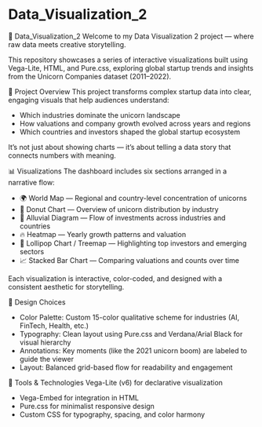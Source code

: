 # Data_Visualization_2

🦄 Data_Visualization_2
Welcome to my Data Visualization 2 project — where raw data meets creative storytelling.


This repository showcases a series of interactive visualizations built using Vega-Lite, HTML, and Pure.css, exploring global startup trends and insights from the Unicorn Companies dataset (2011–2022).


🎯 Project Overview
This project transforms complex startup data into clear, engaging visuals that help audiences understand:
- Which industries dominate the unicorn landscape
- How valuations and company growth evolved across years and regions
- Which countries and investors shaped the global startup ecosystem
  
It’s not just about showing charts — it’s about telling a data story that connects numbers with meaning.


📊 Visualizations
The dashboard includes six sections arranged in a narrative flow:
- 🌍 World Map — Regional and country-level concentration of unicorns
- 🍩 Donut Chart — Overview of unicorn distribution by industry
- 🧬 Alluvial Diagram — Flow of investments across industries and countries
- 🔥 Heatmap — Yearly growth patterns and valuation
- 🍭 Lollipop Chart / Treemap — Highlighting top investors and emerging sectors
- 📈 Stacked Bar Chart — Comparing valuations and counts over time

Each visualization is interactive, color-coded, and designed with a consistent aesthetic for storytelling.


🎨 Design Choices
- Color Palette: Custom 15-color qualitative scheme for industries (AI, FinTech, Health, etc.)
- Typography: Clean layout using Pure.css and Verdana/Arial Black for visual hierarchy
- Annotations: Key moments (like the 2021 unicorn boom) are labeled to guide the viewer
- Layout: Balanced grid-based flow for readability and engagement
  
🧠 Tools & Technologies
Vega-Lite (v6) for declarative visualization
- Vega-Embed for integration in HTML
- Pure.css for minimalist responsive design
- Custom CSS for typography, spacing, and color harmony

